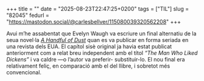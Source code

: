 +++
title = ""
date = "2025-08-23T22:47:25+0200"
tags = ["TIL"]
slug = "82045"
fedurl = "https://mastodon.social/@carlesbellver/115080039320562208"
+++

Avui m’he assabentat que Evelyn Waugh va escriure un final alternatiu de la seua novel·la [*A Handful of Dust*](https://en.wikipedia.org/wiki/A_Handful_of_Dust) quan es va publicar en forma seriada en una revista dels EUA. El capítol sisè original ja havia estat publicat anteriorment com a relat breu independent amb el títol *“The Man Who Liked Dickens”* i va caldre —o l’autor va preferir- substituir-lo. El nou final era relativament feliç, en comparació amb el del llibre, i sobretot més convencional.

